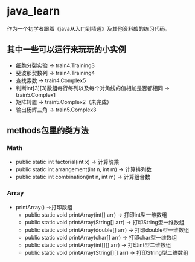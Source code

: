 # java_learn

作为一个初学者跟着《java从入门到精通》及其他资料敲的练习代码。

## 其中一些可以运行来玩玩的小实例

- 细胞分裂实验 -> train4.Training3
- 斐波那契数列 -> train4.Training4
- 查找素数 -> train4.Complex5
- 判断int[3][3]数组每行每列以及每个对角线的值相加是否都相同 -> train5.Complex1
- 矩阵转置 -> train5.Complex2（未完成）
- 输出杨辉三角 -> train5.Complex3

## methods包里的类方法

### Math

- public static int factorial(int x) -> 计算阶乘
- public static int arrangement(int n, int m) -> 计算排列数
- public static int combination(int n, int m) -> 计算组合数

### Array

- printArray() ->打印数组
    - public static void printArray(int[] arr) -> 打印int型一维数组
    - public static void printArray(String[] arr) -> 打印String型一维数组
    - public static void printArray(double[] arr) -> 打印double型一维数组
    - public static void printArray(char[] arr) -> 打印char型一维数组
    - public static void printArray(int[][] arr) -> 打印int型二维数组
    - public static void printArray(String[][] arr) -> 打印String型二维数组